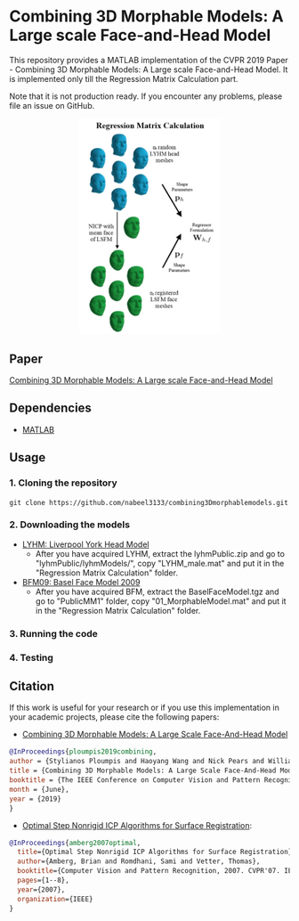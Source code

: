 # Combining 3D Morphable Models: A Large scale Face-and-Head Model
This repository provides a MATLAB implementation of the CVPR 2019 Paper - Combining 3D Morphable Models: A Large scale Face-and-Head Model. It is implemented only till the Regression Matrix Calculation part.

Note that it is not production ready. If you encounter any problems, please file an issue on GitHub.
<p align="center"><img width="50%" height="5%" src="images/main.jpg" /></p>

## Paper
[Combining 3D Morphable Models: A Large scale Face-and-Head Model](https://arxiv.org/abs/1903.03785)

## Dependencies
* [MATLAB](https://www.mathworks.com/downloads/)

## Usage
### 1. Cloning the repository
```
git clone https://github.com/nabeel3133/combining3Dmorphablemodels.git
```

### 2. Downloading the models
- [LYHM: Liverpool York Head Model](https://www-users.cs.york.ac.uk/~nep/research/LYHM/)
  - After you have acquired LYHM, extract the lyhmPublic.zip and go to "lyhmPublic/lyhmModels/", copy "LYHM_male.mat" and put it in the "Regression Matrix Calculation" folder.
- [BFM09: Basel Face Model 2009](https://faces.dmi.unibas.ch/bfm/index.php?nav=1-1-0&id=details)
  - After you have acquired BFM, extract the BaselFaceModel.tgz and go to "PublicMM1" folder, copy "01_MorphableModel.mat" and put it in the "Regression Matrix Calculation" folder.
  
### 3. Running the code

### 4. Testing


## Citation
If this work is useful for your research or if you use this implementation in your academic projects, please cite the following papers:
- [Combining 3D Morphable Models: A Large Scale Face-And-Head Model](https://arxiv.org/abs/1903.03785)
```bibtex
@InProceedings{ploumpis2019combining,
author = {Stylianos Ploumpis and Haoyang Wang and Nick Pears and William A. P. Smith and Stefanos Zafeiriou},
title = {Combining 3D Morphable Models: A Large Scale Face-And-Head Model},
booktitle = {The IEEE Conference on Computer Vision and Pattern Recognition (CVPR)},
month = {June},
year = {2019}
}
```

- [Optimal Step Nonrigid ICP Algorithms for Surface Registration](https://gravis.dmi.unibas.ch/publications/2007/CVPR07_Amberg.pdf):
```bibtex
@InProceedings{amberg2007optimal,
  title={Optimal Step Nonrigid ICP Algorithms for Surface Registration},
  author={Amberg, Brian and Romdhani, Sami and Vetter, Thomas},
  booktitle={Computer Vision and Pattern Recognition, 2007. CVPR'07. IEEE Conference on},
  pages={1--8},
  year={2007},
  organization={IEEE}
}
```
